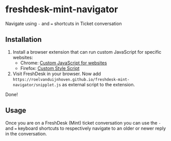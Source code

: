 # freshdesk-mint-navigator
Navigate using `-` and `=` shortcuts in Ticket conversation

## Installation

1. Install a browser extension that can run custom JavaScript for specific websites:
   * Chrome: [Custom JavaScript for websites](https://chrome.google.com/webstore/detail/custom-javascript-for-web/poakhlngfciodnhlhhgnaaelnpjljija?hl=en)
   * Firefox: [Custom Style Script](https://addons.mozilla.org/en-US/firefox/addon/custom-style-script/)
2. Visit FreshDesk in your browser. Now add `https://roelvanduijnhoven.github.io/freshdesk-mint-navigator/snipplet.js` as external script to the extension.

Done!

## Usage

Once you are on a FreshDesk (Mint) ticket conversation you can use the `-` and `=` keyboard shortcuts to respectively navigate to an older or newer reply in the conversation.
